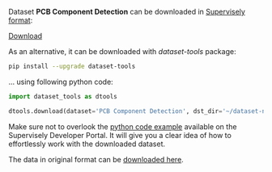 Dataset **PCB Component Detection** can be downloaded in [Supervisely format](https://developer.supervisely.com/api-references/supervisely-annotation-json-format):

 [Download](https://assets.supervisely.com/supervisely-supervisely-assets-public/teams_storage/X/4/tA/96ovE9fMrWueRqGYWoyZHPS8swZVPdz8ErGWW4IWtflJ9Pn3i0A0ihCYo1TUaFTOhKdeB4gSzzYQ8gdjsQzQGzBUZKlFuQmGPFLj7CRmtbLtgkWmfuZITKaFmbfL.tar)

As an alternative, it can be downloaded with *dataset-tools* package:
``` bash
pip install --upgrade dataset-tools
```

... using following python code:
``` python
import dataset_tools as dtools

dtools.download(dataset='PCB Component Detection', dst_dir='~/dataset-ninja/')
```
Make sure not to overlook the [python code example](https://developer.supervisely.com/getting-started/python-sdk-tutorials/iterate-over-a-local-project) available on the Supervisely Developer Portal. It will give you a clear idea of how to effortlessly work with the downloaded dataset.

The data in original format can be [downloaded here](https://www.kaggle.com/datasets/animeshkumarnayak/pcb-fault-detection/download?datasetVersionNumber=1).